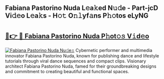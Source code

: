 ## Fabiana Pastorino Nuda L𝚎a𝚔ed N𝚞𝚍e - Part-jcD Vi𝚍𝚎o L𝚎a𝚔s - H𝚘𝚝 O𝚗𝚕yf𝚊ns P𝚑𝚘tos eLyNG

# <h2><a href="http://kfeolx.oniu.top/?m=Fabiana+Pastorino+Nuda">🔗👉 🔴 Fabiana Pastorino Nuda P𝚑ot𝚘𝚜 V𝚒d𝚎o</a></h2>

[![Fabiana Pastorino Nuda Nu𝚍e𝚜](https://i.imgur.com/0qMVB7G.gif)](http://kfeolx.oniu.top/?m=Fabiana+Pastorino+Nuda)
Cybernetic performer and multimedia innovator Fabiana Pastorino Nuda, known for publishing dance and lifestyle tutorials through viral dance sequences and compact clips. Visionary architect Fabiana Pastorino Nuda, famed for their groundbreaking designs and commitment to creating beautiful and functional spaces.  
